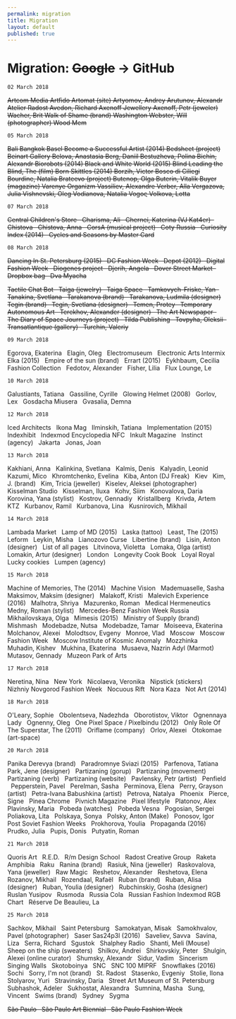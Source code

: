 ```yaml
---
permalink: migration
title: Migration
layout: default
published: true
---
```

# Migration: ~~Google~~ → GitHub


`02 March 2018` 

~~Artcom Media
Artfido
Artomat (site)
Artyomov, Andrey
Arutunov, Alexandr
Atelier Radost
Avedon, Richard
Axenoff Jewellery
Axenoff, Petr (jeweler)
Wacher, Brit
Walk of Shame (brand)
Washington
Webster, Will (photographer)
Wood Mem~~

`05 March 2018`

~~Bali
Bangkok
Basel
Become a Successful Artist (2014)
Bedsheet (project)
Beinart Gallery
Belova, Anastasia
Berg, Daniil
Bestuzheva, Polina
Bichin, Alexandr
Biorobots (2014)
Black and White World (2015)
Blind Leading the Blind, The (film)
Born Skittles (2014)
Borzih, Victor
Bosco di Ciliegi
Bourdine, Natalia
Brateevo (project)
Butenop, Olga
Buterin, Vitalik
Buyer (magazine)
Varenye Organizm
Vassiliev, Alexandre
Verber, Alla
Vergazova, Julia
Vishnevski, Oleg
Vodianova, Natalia
Vogoς
Volkova, Lotta~~


`07 March 2018`

~~Central Children's Store  
Charisma, Ali  
Chernei, Katerina (VJ Kat4er)  
Chistova  
Chistova, Anna  
CorsA (musical project)  
Coty Russia  
Curiosity Index (2014)  
Cycles and Seasons by Master Card~~

`08 March 2018`

~~Dancing In St. Petersburg (2015)  
DC Fashion Week  
Depot (2012)  
Digital Fashion Week  
Diogenes project  
Djerih, Angela  
Dover Street Market  
Dropbox bag  
Dva Myacha~~

~~Tactile Chat Bot  
Taiga (jewelry)  
Taiga Space  
Tamkovych-Friske, Yan  
Tanakina, Svetlana  
Tarakanova (brand)  
Tarakanova, Ludmila (designer)
Tegin (brand)  
Tegin, Svetlana (designer)  
Temen, Protey  
Temporary Autonomous Art  
Terekhov, Alexander (designer)  
The Art Newspaper  
The Diary of Space Journeys (project)  
Tilda Publishing  
Tovpyha, Oleksii  
Transatlantique (gallery)  
Turchin, Valeriy~~


`09 March 2018`

Egorova, Ekaterina  
Elagin, Oleg  
Electromuseum  
Electronic Arts Intermix  
Elka (2015)  
Empire of the sun (brand)  
Errart (2015)  
Eykhbaum, Cecilia  
Fashion Collection  
Fedotov, Alexander  
Fisher, Lilia  
Flux Lounge, Le

`10 March 2018`

Galustiants, Tatiana  
Gassiline, Cyrille  
Glowing Helmet (2008)  
Gorlov, Lex  
Gosdacha Miusera  
Gvasalia, Demna




`12 March 2018`

Iced Architects  
Ikona Mag  
Ilminskih, Tatiana  
Implementation (2015)  
Indexhibit  
Indexmod Encyclopedia NFC  
Inkult Magazine  
Instinct (agency)  
Jakarta  
Jonas, Joan

`13 March 2018`

Kakhiani, Anna  
Kalinkina, Svetlana  
Kalmis, Denis  
Kalyadin, Leonid  
Kazumi, Mico  
Khromtchenko, Evelina  
Kiba, Anton (DJ Freak)  
Kiev  
Kim, J. (brand)  
Kim, Tricia (jeweller)  
Kiselev, Aleksei (photographer)  
Kisselman Studio  
Kisselman, Iluxa  
Kohv, Siim  
Konovalova, Daria  
Korovina, Yana (stylist)  
Kostrov, Gennadiy  
Kristallberg  
Krivda, Artem  
KTZ  
Kurbanov, Ramil  
Kurbanova, Lina  
Kusnirovich, Mikhail 

`14 March 2018`

Lambada Market  
Lamp of MD (2015)  
Laska (tattoo)  
Least, The (2015)  
Leform  
Leykin, Misha  
Lianozovo Curse  
Libertine (brand)  
Lisin, Anton (designer)  
List of all pages  
Litvinova, Violetta  
Lomaka, Olga (artist)  
Lomakin, Artur (designer)  
London  
Longevity Cook Book  
Loyal Royal  
Lucky cookies  
Lumpen (agency)

`15 March 2018`

Machine of Memories, The (2014)  
Machine Vision  
Mademuaselle, Sasha  
Maksimov, Maksim (designer)  
Malakoff, Kristi  
Malevich Experience (2016)  
Malhotra, Shriya  
Mazurenko, Roman  
Medical Hermeneutics  
Medny, Roman (stylist)  
Mercedes-Benz Fashion Week Russia  
Mikhailovskaya, Olga  
Mimesis (2015)  
Ministry of Supply (brand)  
Mishmash  
Modebadze, Nutsa  
Modebadze, Tamar  
Moiseeva, Ekaterina  
Molchanov, Alexei  
Molodtsov, Evgeny  
Monroe, Vlad  
Moscow  
Moscow Fashion Week  
Moscow Institute of Kosmic Anomaly  
Mozzhinka  
Muhadin, Kishev  
Mukhina, Ekaterina  
Musaeva, Nazrin Adyl (Marmot)  
Mutasov, Gennady  
Muzeon Park of Arts

`17 March 2018`

Neretina, Nina  
New York  
Nicolaeva, Veronika  
Nipstick (stickers)  
Nizhniy Novgorod Fashion Week  
Nocuous Rift  
Nora Kaza  
Not Art (2014)

`18 March 2018`

O'Leary, Sophie  
Obolentseva, Nadezhda  
Oborotistov, Viktor  
Ognennaya Lady  
Ognenny, Oleg  
One Pixel Space / Pixelbindu (2012)  
Only Role Of The Superstar, The (2011)  
Oriflame (company)  
Orlov, Alexei  
Otokomae (art-space)

`20 March 2018`

Panika Derevya (brand)  
Paradromnye Sviazi (2015)  
Parfenova, Tatiana  
Park, Jene (designer)  
Partizaning (gorup)  
Partizaning (movement)  
Partizaning (verb)  
Partizaning (website)  
Pavlensky, Petr (artist)  
Penfield  
Pepperstein, Pavel  
Perelman, Sasha  
Perminova, Elena  
Perry, Grayson (artist)  
Petra-Ivana Babushkina (artist)  
Petrova, Natalya  
Phoenix  
Pierce, Signe  
Pinea Chrome  
Pivnich Magazine  
Pixel lifestyle  
Platonov, Alex  
Plavinsky, Maria  
Pobeda (watches)  
Pobeda Vesna  
Pogosian, Sergei  
Poliakova, Lita  
Polskaya, Sonya  
Polsky, Anton (Make)  
Ponosov, Igor  
Post Soviet Fashion Weeks  
Prokhorova, Youlia  
Propaganda (2016)  
Prudko, Julia  
Pupis, Donis  
Putyatin, Roman

`21 March 2018`

Quoris Art  
R.E.D.  
R/m Design School  
Radost Creative Group  
Raketa Amphibia  
Raku  
Ranina (brand)  
Rasiuk, Nina (jeweller)  
Raskovalova, Yana (jeweller)  
Raw Magic  
Reshetov, Alexander  
Reshetova, Elena  
Rozanov, Mikhail  
Rozendaal, Rafaël  
Ruban (brand)  
Ruban, Alisa (designer)  
Ruban, Youlia (designer)  
Rubchinskiy, Gosha (designer)  
Ruslan Yusipov  
Rusmoda  
Russia Cola  
Russian Fashion Indexmod RGB Chart  
Réserve De Beaulieu, La


`25 March 2018`

Sachkov, Mikhail  
Saint Petersburg  
Samokatyan, Misak  
Samokhvalov, Pavel (photographer)  
Saser Sas24p3l (2016)  
Saveliev, Savva  
Savina, Liza  
Serra, Richard  
Sgustok  
Shalphey Radio  
Shanti, Meli (Mouse)  
Sheep on the ship (sweaters)  
Shilkov, Andrei  
Shirkovskiy, Peter  
Shulgin, Alexei (online curator)  
Shumsky, Alexandr  
Sidur, Vadim  
Sincerism  
Singing Walls  
Skotoboinya  
SNC  
SNC 100 MIPRF  
Snowflakes (2016)  
Sochi  
Sorry, I'm not (brand)  
St. Radost  
Stasenko, Evgeniy  
Stolie, Ilona  
Stolyarov, Yuri  
Stravinsky, Daria  
Street Art Museum of St. Petersburg  
Subhashok, Adeler  
Sukhostat, Alexandra  
Sumnina, Masha  
Sung, Vincent  
Swims (brand)  
Sydney  
Sygma  


~~São Paulo  
São Paulo Art Biennial  
São Paulo Fashion Week~~
